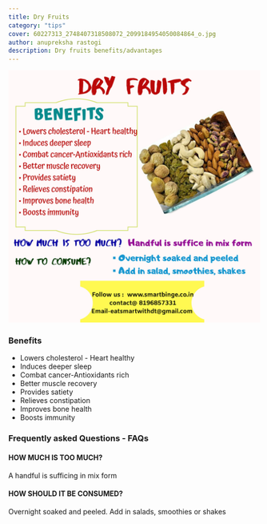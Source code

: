 ```yaml
---
title: Dry Fruits
category: "tips"
cover: 60227313_2748407318508072_2099184954050084864_o.jpg
author: anupreksha rastogi
description: Dry fruits benefits/advantages
---
```


![Dry fruits](60227313_2748407318508072_2099184954050084864_o.jpg)

### Benefits

- Lowers cholesterol - Heart healthy
- Induces deeper sleep
- Combat cancer-Antioxidants rich
- Better muscle recovery
- Provides satiety
- Relieves constipation
- Improves bone health
- Boosts immunity

### Frequently asked Questions - FAQs

#### HOW MUCH IS TOO MUCH?

A handful is sufficing in mix form

#### HOW SHOULD IT BE CONSUMED?

Overnight soaked and peeled. Add in salads, smoothies or shakes
